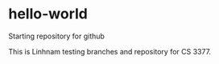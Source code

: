 # hello-world
Starting repository for github

This is Linhnam testing branches and repository for CS 3377.
